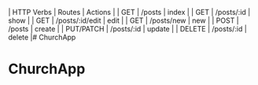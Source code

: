 | HTTP Verbs |  Routes         | Actions |
| GET        | /posts          | index   |
| GET        | /posts/:id      | show    |
| GET        | /posts/:id/edit | edit    |
| GET        | /posts/new      | new     |
| POST       | /posts          | create  |
| PUT/PATCH  | /posts/:id      | update  |
| DELETE     | /posts/:id      | delete  |# ChurchApp
# ChurchApp
